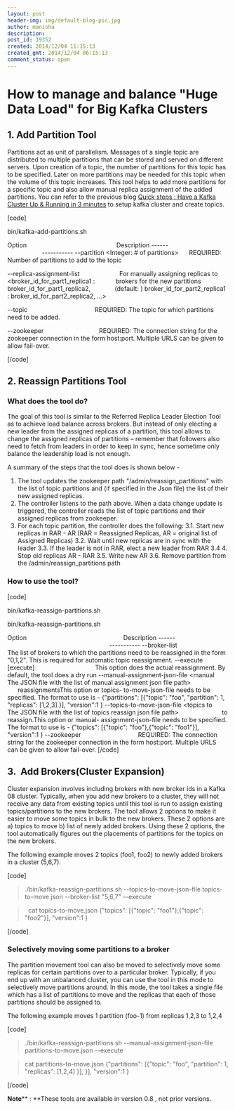 ```yaml
---
layout: post
header-img: img/default-blog-pic.jpg
author: manisha
description: 
post_id: 19352
created: 2014/12/04 11:15:13
created_gmt: 2014/12/04 06:15:13
comment_status: open
---
```


# How to manage and balance "Huge Data Load" for Big Kafka Clusters

## 1\. Add Partition Tool

Partitions act as unit of parallelism. Messages of a single topic are distributed to multiple partitions that can be stored and served on different servers. Upon creation of a topic, the number of partitions for this topic has to be specified. Later on more partitions may be needed for this topic when the volume of this topic increases. This tool helps to add more partitions for a specific topic and also allow manual replica assignment of the added partitions. You can refer to the previous blog [Quick steps : Have a Kafka Cluster Up & Running in 3 minutes][1] to setup kafka cluster and create topics.

[code]

bin/kafka-add-partitions.sh

Option                                                    Description \------                                                       ----------- \--partition <Integer: # of partitions>      REQUIRED: Number of partitions to add to the topic

\--replica-assignment-list                       For manually assigning replicas to <broker_id_for_part1_replica1 :            brokers for the new partitions broker_id_for_part1_replica2,              (default: ) broker_id_for_part2_replica1 : broker_id_for_part2_replica2, ...>

\--topic <topic>                                      REQUIRED: The topic for which partitions need to be added.

\--zookeeper <urls>                               REQUIRED: The connection string for the zookeeper connection in the form host:port. Multiple URLS can be given to allow fail-over.

[/code] 

## 

## 2\. Reassign Partitions Tool

### What does the tool do?

The goal of this tool is similar to the Referred Replica Leader Election Tool as to achieve load balance across brokers. But instead of only electing a new leader from the assigned replicas of a partition, this tool allows to change the assigned replicas of partitions – remember that followers also need to fetch from leaders in order to keep in sync, hence sometime only balance the leadership load is not enough.

A summary of the steps that the tool does is shown below -

  1. The tool updates the zookeeper path "/admin/reassign_partitions" with the list of topic partitions and (if specified in the Json file) the list of their new assigned replicas.
  2. The controller listens to the path above. When a data change update is triggered, the controller reads the list of topic partitions and their assigned replicas from zookeeper.
  3. For each topic partition, the controller does the following: 3.1. Start new replicas in RAR - AR (RAR = Reassigned Replicas, AR = original list of Assigned Replicas) 3.2. Wait until new replicas are in sync with the leader 3.3. If the leader is not in RAR, elect a new leader from RAR 3.4 4. Stop old replicas AR - RAR 3.5. Write new AR 3.6. Remove partition from the /admin/reassign_partitions path 

### How to use the tool?

[code]

bin/kafka-reassign-partitions.sh

bin/kafka-reassign-partitions.sh

Option                                                        Description \------                                                           ----------- \--broker-list <brokerlist>                            The list of brokers to which the partitions need to be reassigned in the form "0,1,2". This is required for automatic topic reassignment. \--execute [execute]                                   This option does the actual reassignment. By default, the tool does a dry run \--manual-assignment-json-file <manual    The JSON file with the list of manual assignment json file path>                       reassignmentsThis option or topics- to-move-json-file needs to be specified. The format to use is - {"partitions": [{"topic": "foo", "partition": 1, "replicas": [1,2,3] }], "version":1 } \--topics-to-move-json-file <topics to        The JSON file with the list of topics reassign json file path>                         to reassign.This option or manual- assignment-json-file needs to be specified. The format to use is - {"topics": [{"topic": "foo"},{"topic": "foo1"}], "version":1 } \--zookeeper <urls>                                REQUIRED: The connection string for the zookeeper connection in the form host:port. Multiple URLS can be given to allow fail-over. [/code] 

## 3.  Add Brokers(Cluster Expansion)

Cluster expansion involves including brokers with new broker ids in a Kafka 08 cluster. Typically, when you add new brokers to a cluster, they will not receive any data from existing topics until this tool is run to assign existing topics/partitions to the new brokers. The tool allows 2 options to make it easier to move some topics in bulk to the new brokers. These 2 options are a) topics to move b) list of newly added brokers. Using these 2 options, the tool automatically figures out the placements of partitions for the topics on the new brokers.

The following example moves 2 topics (foo1, foo2) to newly added brokers in a cluster (5,6,7).

[code]

> ./bin/kafka-reassign-partitions.sh --topics-to-move-json-file topics-to-move.json --broker-list "5,6,7" \--execute

>  cat topics-to-move.json {"topics": [{"topic": "foo1"},{"topic": "foo2"}], "version":1 }

[/code] 

### **Selectively moving some partitions to a broker**

The partition movement tool can also be moved to selectively move some replicas for certain partitions over to a particular broker. Typically, if you end up with an unbalanced cluster, you can use the tool in this mode to selectively move partitions around. In this mode, the tool takes a single file which has a list of partitions to move and the replicas that each of those partitions should be assigned to.

The following example moves 1 partition (foo-1) from replicas 1,2,3 to 1,2,4

[code]

> ./bin/kafka-reassign-partitions.sh --manual-assignment-json-file partitions-to-move.json --execute

> cat partitions-to-move.json {"partitions": [{"topic": "foo", "partition": 1, "replicas": [1,2,4] }], }], "version":1 }

[/code]

**Note**** : **These tools are available in version 0.8 , not prior versions.

   [1]: http://xebee.xebia.in/index.php/2014/12/03/quick-steps-have-a-kafka-cluster-up-running-in-3-minutes/